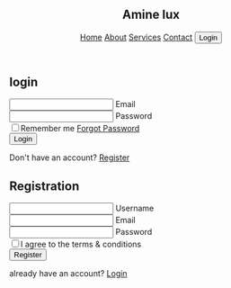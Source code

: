 <!DOCTYPE html>
<html lang="en">
<head>
    <meta charset="UTF-8">
    <meta http-equiv="X-UA-Compatible"content="IE=edge">
    <meta name="viewport" content="width=device-width, initial-scale=1.0">
    <title>Amine lux web</title>
    <link rel="stylesheet" href="style.css">
</head>
<body>  
    <header>
        <h2 class="logo">Amine lux</h2>
        <nav class="navigation">
            <a href="#">Home</a>
            <a href="#">About</a>
            <a href="#">Services</a>
            <a href="#">Contact</a>
            <button class="btnLogin-popup">Login</button>
        </nav>
    </header>
    <div class="wrapper">
        <span class="icon-close"><ion-icon name="close-outline"></ion-icon></ion-icon></span>
        <div class="from-box login">
            <h2>login</h2>
            <form action="#">
                <div class="input-box">
                    <span class="icon"><ion-icon name="mail-unread"></ion-icon></span>
                    <input type="email"required>
                    <label>Email</label>
                </div>
                <div class="input-box">
                    <span class="icon"><ion-icon name="lock-closed"></ion-icon></span>
                    <input type="password" required>
                    <label>Password</label>
                </div>
                <div class="remember-forgot">
                    <label><input type="checkbox">Remember me</label>
                    <a href="#">Forgot Password</a>
                </div>
                <button type="submit" class="btn">Login</button>
                <div class="login-register">
                    <p>Don't have an account? <a href="#" class="register-link">Register</a></p>
                </div>
            </form>
        </div>
        <div class="from-box register">
            <h2>Registration</h2>
            <form action="#">
                <div class="input-box">
                    <span class="icon"><ion-icon name="person-circle-outline"></ion-icon></span>
                    <input type="text"required>
                    <label>Username</label>
                </div>
                <div class="input-box">
                    <span class="icon"><ion-icon name="mail-unread"></ion-icon></span>
                    <input type="email"required>
                    <label>Email</label>
                </div>
                <div class="input-box">
                    <span class="icon"><ion-icon name="lock-closed"></ion-icon></span>
                    <input type="password" required>
                    <label>Password</label>
                </div>
                <div class="remember-forgot">
                    <label><input type="checkbox">I agree to the terms & conditions</label>
                </div>
                <button type="submit" class="btn">Register</button>
                <div class="login-register">
                    <p>already have an account? <a href="#" class="login-link">Login</a></p>
                </div>
            </form>
        </div>
    </div>
<script src="main.js"></script>     
<script type="module" src="https://unpkg.com/ionicons@7.1.0/dist/ionicons/ionicons.esm.js"></script>
<script nomodule src="https://unpkg.com/ionicons@7.1.0/dist/ionicons/ionicons.js"></script>
</body>
</html>




